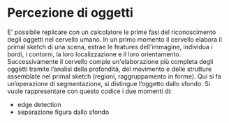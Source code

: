 # Percezione di oggetti
E' possibile replicare con un calcolatore le prime fasi del riconoscimento degli oggetti nel cervello umano.
In un primo momento il cervello elabora il primal sketch di una scena, estrae le features dell'immagine, individua i bordi, i contorni, la loro localizzazione e il loro orientamento.
Successivamente il cervello compie un'elaborazione più completa degli oggetti tramite l’analisi della profondità, del movimento e delle strutture assemblate nel primal sketch (regioni, raggruppamento in forme).
Qui si fa un’operazione di segmentazione, si distingue l’oggetto dallo sfondo.
Si vuole rappresentare con questo codice i due momenti di:
- edge detection
- separazione figura dallo sfondo

  
